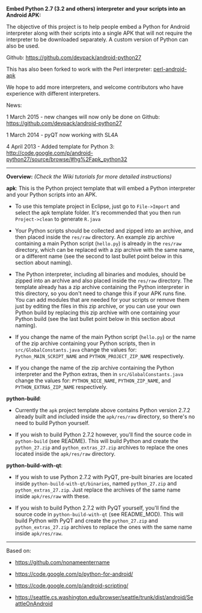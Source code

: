 **Embed Python 2.7 (3.2 and others) interpreter and your scripts into an Android APK:**

The objective of this project is to help people embed a Python for Android interpreter along with their scripts into a single APK that will not require the interpreter to be downloaded separately. A custom version of Python can also be used.

Github: https://github.com/devpack/android-python27

This has also been forked to work with the Perl interpreter: [perl-android-apk](http://code.google.com/p/perl-android-apk/)

We hope to add more interpreters, and welcome contributors who have experience with different interpreters.

News:

1 March 2015 - new changes will now only be done on Github: https://github.com/devpack/android-python27

1 March 2014 - pyQT now working with SL4A

4 April 2013 - Added template for Python 3: http://code.google.com/p/android-python27/source/browse/#hg%2Fapk_python32


---

**Overview:**
_(Check the Wiki tutorials for more detailed instructions)_

**apk**: This is the Python project template that will embed a Python interpreter and your Python scripts into an APK.

  * To use this template project in Eclipse, just go to `File->Import` and select the apk template folder. It's recommended that you then run `Project->clean` to generate `R.java`

  * Your Python scripts should be collected and zipped into an archive, and then placed inside the `res/raw` directory. An example zip archive containing a main Python script (`hello.py`) is already in the `res/raw` directory, which can be replaced with a zip archive with the same name, or a different name (see the second to last bullet point below in this section about naming).

  * The Python interpreter, including all binaries and modules, should be zipped into an archive and also placed inside the `res/raw` directory. The template already has a zip archive containing the Python interpreter in this directory, so you don't need to change this if your APK runs fine. You can add modules that are needed for your scripts or remove them just by editing the files in this zip archive, or you can use your own Python build by replacing this zip archive with one containing your Python build (see the last bullet point below in this section about naming).

  * If you change the name of the main Python script (`hello.py`) or the name of the zip archive containing your Python scripts, then in `src/GlobalConstants.java` change the values for: `Python_MAIN_SCRIPT_NAME` and `PYTHON_PROJECT_ZIP_NAME` respectively.

  * If you change the name of the zip archive containing the Python interpreter and the Python extras, then in `src/GlobalConstants.java` change the values for: `PYTHON_NICE_NAME`, `PYTHON_ZIP_NAME`, and `PYTHON_EXTRAS_ZIP_NAME` respectively.

**python-build**:

  * Currently the `apk` project template above contains Python version 2.7.2 already built and included inside the `apk/res/raw` directory, so there's no need to build Python yourself.

  * If you wish to build Python 2.7.2 however, you'll find the source code in `python-build` (see README). This will build Python and create the `python_27.zip` and `python_extras_27.zip` archives to replace the ones located inside the `apk/res/raw` directory.

**python-build-with-qt**:

  * If you wish to use Python 2.7.2 with PyQT, pre-built binaries are located inside `python-build-with-qt/binaries`, named `python_27.zip` and `python_extras_27.zip`. Just replace the archives of the same name inside `apk/res/raw` with these.

  * If you wish to build Python 2.7.2 with PyQT yourself, you'll find the source code in `python-build-with-qt` (see README\_MOD). This will build Python with PyQT and create the `python_27.zip` and `python_extras_27.zip` archives to replace the ones with the same name inside `apk/res/raw`.


---


Based on:

- https://github.com/nonameentername

- https://code.google.com/p/python-for-android/

- https://code.google.com/p/android-scripting/

- https://seattle.cs.washington.edu/browser/seattle/trunk/dist/android/SeattleOnAndroid